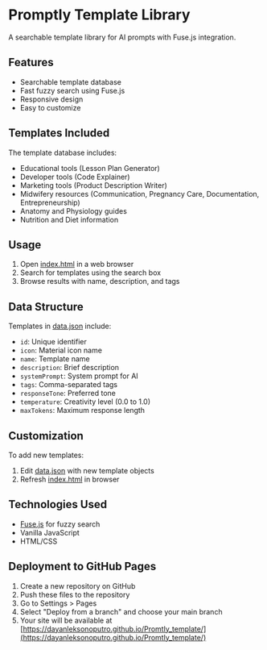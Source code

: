 # Promptly Template Library

A searchable template library for AI prompts with Fuse.js integration.

## Features
- Searchable template database
- Fast fuzzy search using Fuse.js
- Responsive design
- Easy to customize

## Templates Included
The template database includes:
- Educational tools (Lesson Plan Generator)
- Developer tools (Code Explainer)
- Marketing tools (Product Description Writer)
- Midwifery resources (Communication, Pregnancy Care, Documentation, Entrepreneurship)
- Anatomy and Physiology guides
- Nutrition and Diet information

## Usage
1. Open [index.html](file:///Users/dayanleksonoputro/Documents/Appnovasi/Promtly_template/index.html) in a web browser
2. Search for templates using the search box
3. Browse results with name, description, and tags

## Data Structure
Templates in [data.json](file:///Users/dayanleksonoputro/Documents/Appnovasi/Promtly_template/data.json) include:
- `id`: Unique identifier
- `icon`: Material icon name
- `name`: Template name
- `description`: Brief description
- `systemPrompt`: System prompt for AI
- `tags`: Comma-separated tags
- `responseTone`: Preferred tone
- `temperature`: Creativity level (0.0 to 1.0)
- `maxTokens`: Maximum response length

## Customization
To add new templates:
1. Edit [data.json](file:///Users/dayanleksonoputro/Documents/Appnovasi/Promtly_template/data.json) with new template objects
2. Refresh [index.html](file:///Users/dayanleksonoputro/Documents/Appnovasi/Promtly_template/index.html) in browser

## Technologies Used
- [Fuse.js](https://fusejs.io/) for fuzzy search
- Vanilla JavaScript
- HTML/CSS

## Deployment to GitHub Pages
1. Create a new repository on GitHub
2. Push these files to the repository
3. Go to Settings > Pages
4. Select "Deploy from a branch" and choose your main branch
5. Your site will be available at [https://dayanleksonoputro.github.io/Promtly_template/](https://dayanleksonoputro.github.io/Promtly_template/)